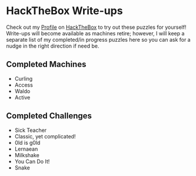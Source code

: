 # HackTheBox Write-ups

Check out my [Profile](https://www.hackthebox.eu/profile/69325) on [HackTheBox](https://www.hackthebox.eu) to try out these puzzles for yourself! Write-ups will become available as machines retire; however, I will keep a separate list of my completed/in progress puzzles here so you can ask for a nudge in the right direction if need be. 

## Completed Machines

* Curling
* Access
* Waldo
* Active

## Completed Challenges
* Sick Teacher
* Classic, yet complicated!
* 0ld is g0ld
* Lernaean
* Milkshake
* You Can Do It!
* Snake
